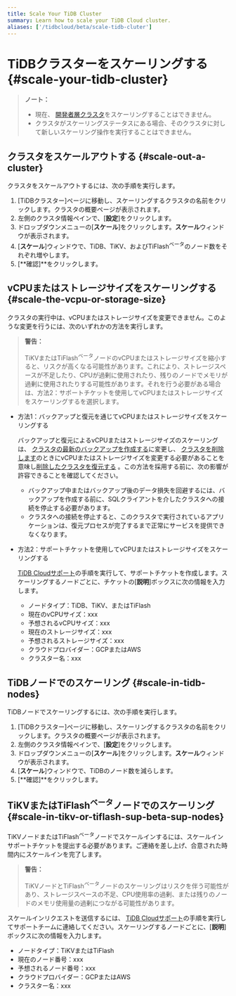 ```yaml
---
title: Scale Your TiDB Cluster
summary: Learn how to scale your TiDB Cloud cluster.
aliases: ['/tidbcloud/beta/scale-tidb-cluter']
---
```


# TiDBクラスターをスケーリングする {#scale-your-tidb-cluster}

> **ノート：**
>
> -   現在、 [開発者層クラスタ](/tidb-cloud/select-cluster-tier.md#developer-tier)をスケーリングすることはできません。
> -   クラスタがスケーリングステータスにある場合、そのクラスタに対して新しいスケーリング操作を実行することはできません。

## クラスタをスケールアウトする {#scale-out-a-cluster}

クラスタをスケールアウトするには、次の手順を実行します。

1.  [TiDBクラスター]ページに移動し、スケーリングするクラスタの名前をクリックします。クラスタの概要ページが表示されます。
2.  左側のクラスタ情報ペインで、[**設定**]をクリックします。
3.  ドロップダウンメニューの[**スケール**]をクリックします。<strong>スケール</strong>ウィンドウが表示されます。
4.  [**スケール**]ウィンドウで、TiDB、TiKV、およびTiFlash<sup>ベータ</sup>のノード数をそれぞれ増やします。
5.  [**確認]**をクリックします。

## vCPUまたはストレージサイズをスケーリングする {#scale-the-vcpu-or-storage-size}

クラスタの実行中は、vCPUまたはストレージサイズを変更できません。このような変更を行うには、次のいずれかの方法を実行します。

> **警告：**
>
> TiKVまたはTiFlash<sup>ベータ</sup>ノードのvCPUまたはストレージサイズを縮小すると、リスクが高くなる可能性があります。これにより、ストレージスペースが不足したり、CPUが過剰に使用されたり、残りのノードでメモリが過剰に使用されたりする可能性があります。それを行う必要がある場合は、方法2：サポートチケットを使用してvCPUまたはストレージサイズをスケーリングするを選択します。

-   方法1：バックアップと復元を通じてvCPUまたはストレージサイズをスケーリングする

    バックアップと復元によるvCPUまたはストレージサイズのスケーリングは、 [クラスタの最新のバックアップを作成する](/tidb-cloud/backup-and-restore.md#manual-backup)に変更し、 [クラスタを削除します](/tidb-cloud/delete-tidb-cluster.md)のときにvCPUまたはストレージサイズを変更する必要があることを意味し[削除したクラスタを復元する](/tidb-cloud/backup-and-restore.md#restore-a-deleted-cluster) 。この方法を採用する前に、次の影響が許容できることを確認してください。

    -   バックアップ中またはバックアップ後のデータ損失を回避するには、バックアップを作成する前に、SQLクライアントを介したクラスタへの接続を停止する必要があります。
    -   クラスタへの接続を停止すると、このクラスタで実行されているアプリケーションは、復元プロセスが完了するまで正常にサービスを提供できなくなります。

-   方法2：サポートチケットを使用してvCPUまたはストレージサイズをスケーリングする

    [TiDB Cloudサポート](/tidb-cloud/tidb-cloud-support.md)の手順を実行して、サポートチケットを作成します。スケーリングするノードごとに、チケットの[**説明**]ボックスに次の情報を入力します。

    -   ノードタイプ：TiDB、TiKV、またはTiFlash
    -   現在のvCPUサイズ：xxx
    -   予想されるvCPUサイズ：xxx
    -   現在のストレージサイズ：xxx
    -   予想されるストレージサイズ：xxx
    -   クラウドプロバイダー：GCPまたはAWS
    -   クラスター名：xxx

## TiDBノードでのスケーリング {#scale-in-tidb-nodes}

TiDBノードでスケーリングするには、次の手順を実行します。

1.  [TiDBクラスター]ページに移動し、スケーリングするクラスタの名前をクリックします。クラスタの概要ページが表示されます。
2.  左側のクラスタ情報ペインで、[**設定**]をクリックします。
3.  ドロップダウンメニューの[**スケール**]をクリックします。<strong>スケール</strong>ウィンドウが表示されます。
4.  [**スケール**]ウィンドウで、TiDBのノード数を減らします。
5.  [**確認]**をクリックします。

## TiKVまたはTiFlash<sup>ベータ</sup>ノードでのスケーリング {#scale-in-tikv-or-tiflash-sup-beta-sup-nodes}

TiKVノードまたはTiFlash<sup>ベータ</sup>ノードでスケールインするには、スケールインサポートチケットを提出する必要があります。ご連絡を差し上げ、合意された時間内にスケールインを完了します。

> **警告：**
>
> TiKVノードとTiFlash<sup>ベータ</sup>ノードのスケーリングはリスクを伴う可能性があり、ストレージスペースの不足、CPU使用率の過剰、または残りのノードのメモリ使用量の過剰につながる可能性があります。

スケールインリクエストを送信するには、 [TiDB Cloudサポート](/tidb-cloud/tidb-cloud-support.md)の手順を実行してサポートチームに連絡してください。スケーリングするノードごとに、[**説明**]ボックスに次の情報を入力します。

-   ノードタイプ：TiKVまたはTiFlash
-   現在のノード番号：xxx
-   予想されるノード番号：xxx
-   クラウドプロバイダー：GCPまたはAWS
-   クラスター名：xxx
